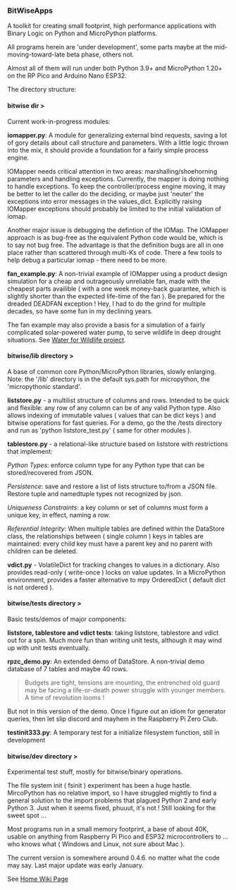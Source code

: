 ### BitWiseApps

A toolkit for creating small footprint, high performance applications with Binary Logic on Python and MicroPython platforms.

All programs herein are 'under development', some parts maybe at the mid-moving-toward-late beta phase, others not.

Almost all of them will run under both Python 3.9+ and MicroPython 1.20+ on the RP Pico and Arduino Nano ESP32.

The directory structure:

#### bitwise dir >

Current work-in-progress modules:

**iomapper.py**: A module for generalizing external bind requests, saving a lot of gory details about call structure and parameters.  With a little logic thrown into the mix, it should provide a foundation for a fairly simple process engine.

IOMapper needs critical attention in two areas: marshalling/shoehorning parameters and handling exceptions.  Currently, the mapper is doing nothing to handle exceptions.  To keep the controller/process engine moving, it may be better to let the caller do the deciding, or maybe just 'neuter' the exceptions into error messages in the values_dict.  Explicitly raising IOMapper exceptions should probably be limited to the initial validation of iomap.

Another major issue is debugging the defintion of the IOMap.  The IOMapper approach is as bug-free as the equivalent Python code would be, which is to say not bug free.  The advantage is that the definition bugs are all in one place rather than scattered through multi-Ks of code.  There a few tools to help debug a particular iomap - there need to be more.

**fan_example.py**: A non-trivial example of IOMapper using a product design simulation for a cheap and outrageously unreliable fan, made with the cheapest parts availible ( with a one week money-back guarantee, which is slightly shorter than the expected life-time of the fan ).  Be prepared for the dreaded DEADFAN exception !  Hey, I had to do the grind for multiple decades, so have some fun in my declining years.

The fan example may also provide a basis for a simulation of a fairly complicated solar-powered water pump, to serve wildlife in deep drought situations.  See [Water for Wildlife project](https://github.com/billbreit/BitWiseApps/wiki/BinaryLogicApplications#basics-requirements-of-water-for-wildlife-project).

#### bitwise/lib directory >

A base of common core Python/MicroPython libraries, slowly enlarging.  Note: the '/lib' directory is in the default sys.path for micropython, the 'micropythonic standard'.

**liststore.py** - a multilist structure of columns and rows.  Intended to be quick and flexible: any row of any column can be of any valid Python type.  Also allows indexing of immutable values ( values that can be dict keys ) and bitwise operations for fast queries.  For a demo, go the the /tests directory and run as 'python liststore_test.py' ( same for other modules ).
    
**tablestore.py** - a relational-like structure based on liststore with restrictions that implement:

*Python Types*: enforce column type for any Python type that can be stored/recovered from JSON. 

*Persistence*: save and restore a list of lists structure to/from a JSON file.  Restore tuple and namedtuple types not recognized by json.

*Uniqueness Constraints*: a key column or set of columns must form a unique key, in effect, naming a row.

*Referential Integrity*: When multiple tables are defined within the DataStore class, the relationships between ( single column ) keys in tables are maintained: every child key must have a parent key and no parent with children can be deleted.

**vdict.py** - VolatileDict for tracking changes to values in a dictionary.  Also provides read-only ( write-once ) locks on value updates.  In a MicroPython environment, provides a faster alternative to mpy OrderedDict ( default dict is not ordered ).

#### bitwise/tests directory >

Basic tests/demos of major components:

**liststore, tablestore and vdict tests**:  taking liststore, tablestore and vdict out for a spin.  Much more fun than writing unit tests, although it may wind up with unit tests eventually.

**rpzc_demo.py**: An extended demo of DataStore.  A non-trivial demo database of 7 tables and maybe 40 rows.

> Budgets are tight, tensions are mounting, the entrenched old guard may be facing a life-or-death power struggle with younger members.  A time of revolution looms !

But not in this version of the demo.  Once I figure out an idiom for generator queries, then let slip discord and mayhem in the Raspberry Pi Zero Club. 

**testinit333.py**: A temporary test for a initialize filesystem function, still in development

#### bitwise/dev directory >

Experimental test stuff, mostly for bitwise/binary operations.

The file system init ( fsinit ) experiment has been a huge hastle.  MircoPython has no relative import, so I have struggled mightly to find a general solution to the import problems that plagued Python 2 and early Python 3.  Just when it seems fixed, phuuut, it's not !  Still looking for the sweet spot ...  

Most programs run in a small memory footprint, a base of about 40K, usable on anything from Raspberry Pi Pico and ESP32 microcontrollers to ... who knows what ( Windows and Linux, not sure about Mac ). 

The current version is somewhere around 0.4.6. no matter what the code may say.  Last major update was early January.

See [Home Wiki Page](https://github.com/billbreit/BitWiseApps/wiki)

